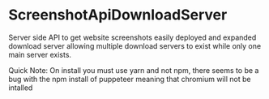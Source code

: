 # ScreenshotApiDownloadServer
Server side API to get website screenshots easily deployed and expanded download server allowing multiple download servers to exist while only one main server exists.


Quick Note:
  On install you must use yarn and not npm, there seems to be a bug with the npm install of puppeteer meaning that chromium will not be intalled
